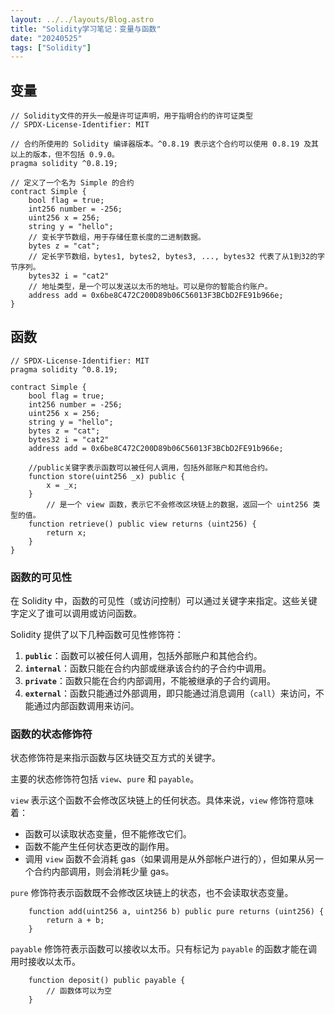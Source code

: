 ```yaml
---
layout: ../../layouts/Blog.astro
title: "Solidity学习笔记：变量与函数"
date: "20240525"
tags: ["Solidity"]
---
```



## 变量

```solidity
// Solidity文件的开头一般是许可证声明，用于指明合约的许可证类型
// SPDX-License-Identifier: MIT

// 合约所使用的 Solidity 编译器版本。^0.8.19 表示这个合约可以使用 0.8.19 及其以上的版本，但不包括 0.9.0。
pragma solidity ^0.8.19;  

// 定义了一个名为 Simple 的合约
contract Simple {
    bool flag = true;
    int256 number = -256;
    uint256 x = 256;
    string y = "hello";
    // 变长字节数组，用于存储任意长度的二进制数据。
    bytes z = "cat";
    // 定长字节数组，bytes1, bytes2, bytes3, ..., bytes32 代表了从1到32的字节序列。
    bytes32 i = "cat2"
    // 地址类型，是一个可以发送以太币的地址。可以是你的智能合约账户。
    address add = 0x6be8C472C200D89b06C56013F3BCbD2FE91b966e;
}

```



## 函数



```solidity
// SPDX-License-Identifier: MIT
pragma solidity ^0.8.19;

contract Simple {
    bool flag = true;
    int256 number = -256;
    uint256 x = 256;
    string y = "hello";
    bytes z = "cat";
    bytes32 i = "cat2"
    address add = 0x6be8C472C200D89b06C56013F3BCbD2FE91b966e;
    
    //public关键字表示函数可以被任何人调用，包括外部账户和其他合约。
    function store(uint256 _x) public {
        x = _x;
    }
 		// 是一个 view 函数，表示它不会修改区块链上的数据，返回一个 uint256 类型的值。
    function retrieve() public view returns (uint256) {
        return x;
    }
}

```

### 函数的可见性

在 Solidity 中，函数的可见性（或访问控制）可以通过关键字来指定。这些关键字定义了谁可以调用或访问函数。

Solidity 提供了以下几种函数可见性修饰符：

1. **`public`**：函数可以被任何人调用，包括外部账户和其他合约。
2. **`internal`**：函数只能在合约内部或继承该合约的子合约中调用。
3. **`private`**：函数只能在合约内部调用，不能被继承的子合约调用。
4. **`external`**：函数只能通过外部调用，即只能通过消息调用（`call`）来访问，不能通过内部函数调用来访问。

### 函数的状态修饰符

状态修饰符是来指示函数与区块链交互方式的关键字。

主要的状态修饰符包括 `view`、`pure` 和 `payable`。

`view` 表示这个函数不会修改区块链上的任何状态。具体来说，`view` 修饰符意味着：

- 函数可以读取状态变量，但不能修改它们。
- 函数不能产生任何状态更改的副作用。
- 调用 `view` 函数不会消耗 gas（如果调用是从外部帐户进行的），但如果从另一个合约内部调用，则会消耗少量 gas。



`pure` 修饰符表示函数既不会修改区块链上的状态，也不会读取状态变量。

```solidity
    function add(uint256 a, uint256 b) public pure returns (uint256) {
        return a + b;
    }
```



`payable` 修饰符表示函数可以接收以太币。只有标记为 `payable` 的函数才能在调用时接收以太币。

```solidity
    function deposit() public payable {
        // 函数体可以为空
    }
```

